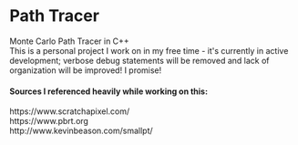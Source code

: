 # Path Tracer
<p>Monte Carlo Path Tracer in C++ <br/>
This is a personal project I work on in my free time - it's currently in active development; verbose debug statements will be removed and lack of organization will be improved! I promise!
</p>

#### Sources I referenced heavily while working on this:
<p>
https://www.scratchapixel.com/ <br/>
https://www.pbrt.org </br>
http://www.kevinbeason.com/smallpt/ </br></p>
